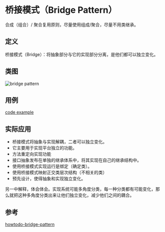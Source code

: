 
# 桥接模式（Bridge Pattern）

合成（组合）/ 聚合复用原则，尽量使用组成/聚合，尽量不用类继承。

## 定义

桥接模式（Bridge）：将抽象部分与它的实现部分分离，是他们都可以独立变化。

## 类图

![bridge pattern](https://gitee.com/gdhu/testtingop/raw/master/2019-12-05_018.jpg)

## 用例

[code example](./code/u022)

## 实际应用

- 桥接模式将抽象与实现解耦，二者可以独立变化。
- 它主要用于实现平台独立的功能。
- 方法重定向实现功能
- 接口抽象发布在单独的继承体系中，将其实现在自己的继承结构中。
- 使用桥接模式实现运行是绑定（确定类）。
- 使用桥接模式映射正交类层次结构（不相关的类）
- 预先设计，使得抽象和实现独立变化。

另一中解释，体会体会。实现系统可能多角度分类，每一种分类都有可能变化，那么就把这种多角度分类出来让他们独立变化，减少他们之间的耦合。

## 参考

[howtodo-bridge-pattern](https://howtodoinjava.com/design-patterns/structural/bridge-design-pattern/)